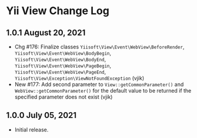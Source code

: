 # Yii View Change Log

## 1.0.1 August 20, 2021

- Chg #176: Finalize classes `Yiisoft\View\Event\WebView\BeforeRender`, `Yiisoft\View\Event\WebView\BodyBegin`,
  `Yiisoft\View\Event\WebView\BodyEnd`, `Yiisoft\View\Event\WebView\PageBegin`, `Yiisoft\View\Event\WebView\PageEnd`,
  `Yiisoft\View\Exception\ViewNotFoundException` (vjik)
- New #177: Add second parameter to `View::getCommonParameter()` and `WebView::getCommonParameter()` for the default
  value to be returned if the specified parameter does not exist (vjik)

## 1.0.0 July 05, 2021

- Initial release.
